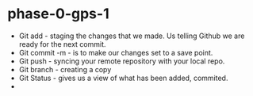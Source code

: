 # phase-0-gps-1
* Git add - staging the changes that we made. Us telling Github we are ready for the next commit.
* Git commit -m - is to make our changes set to a save point.
* Git push - syncing your remote repository with your local repo. 
* Git branch - creating a copy
* Git Status - gives us a view of what has been added, commited.
* 